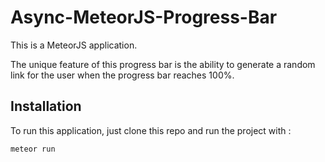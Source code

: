 # Async-MeteorJS-Progress-Bar
This is a MeteorJS application. 

The unique feature of this progress bar is the ability to generate a random link for the user when the progress bar reaches 100%.

## Installation
To run this application, just clone this repo and run the project with : 

```
meteor run
```
